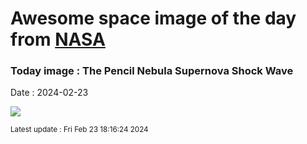 
# Awesome space image of the day from [NASA](https://api.nasa.gov/)

### Today image : The Pencil Nebula Supernova Shock Wave
Date : 2024-02-23

![](https://apod.nasa.gov/apod/image/2402/NGC2736_Helge_Buesing1024.jpg)

<small>Latest update : Fri Feb 23 18:16:24 2024</small>
        
